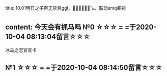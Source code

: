 title: 10.01明日之子百无禁忌ggl，🎤🎹🥁🎺🎸🎻🪕，联动smq暴毙

content: 今天会有抓马吗
№0 ☆☆☆ = =于2020-10-04 08:13:04留言☆☆☆
---------------

冰岛之恋官宣卡

№1 ☆☆☆ = =于2020-10-04 08:14:50留言☆☆☆
---------------

